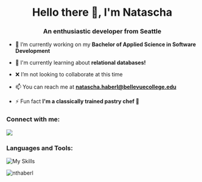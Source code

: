 <h1 align="center">Hello there 👋, I'm Natascha</h1>
<h3 align="center">An enthusiastic developer from Seattle</h3>

- 🔭 I’m currently working on my **Bachelor of Applied Science in Software Development**

- 🌱 I'm currently learning about **relational databases!**

- ❌ I’m not looking to collaborate at this time

- 📫 You can reach me at **natascha.haberl@bellevuecollege.edu**

- ⚡ Fun fact **I'm a classically trained pastry chef 🍰**

<h3 align="left">Connect with me:</h3>
<p align="left">
<a href="https://linkedin.com/in/nhaberl"><img align="center" src="https://skillicons.dev/icons?i=linkedin"/></a>
</p>

<h3 align="left">Languages and Tools:</h3>
<p align="left"> 

![My Skills](https://skillicons.dev/icons?i=cs,js,react,css,html,nodejs,mongodb,mysql,aws,azure,dotnet,postman,firebase,git,bash,&perline=4)

 </p>

<p><img align="center" src="https://github-readme-stats.vercel.app/api/top-langs?username=nthaberl&theme=tokyonight&show_icons=true&locale=en&layout=compact" alt="nthaberl" /></p>
